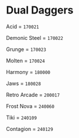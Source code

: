 # Dual Daggers

Acid = `170021`

Demonic Steel = `170022`

Grunge = `170023`

Molten = `170024`

Harmony = `180000`

Jaws = `180028`

Retro Arcade = `200017`

Frost Nova = `240060`

Tiki = `240109`

Contagion = `240129`